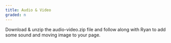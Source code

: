```yaml
---
title: Audio & Video
graded: n
---
```


Download & unzip the audio-video.zip file and follow along with Ryan to add some sound and moving image to your page.
